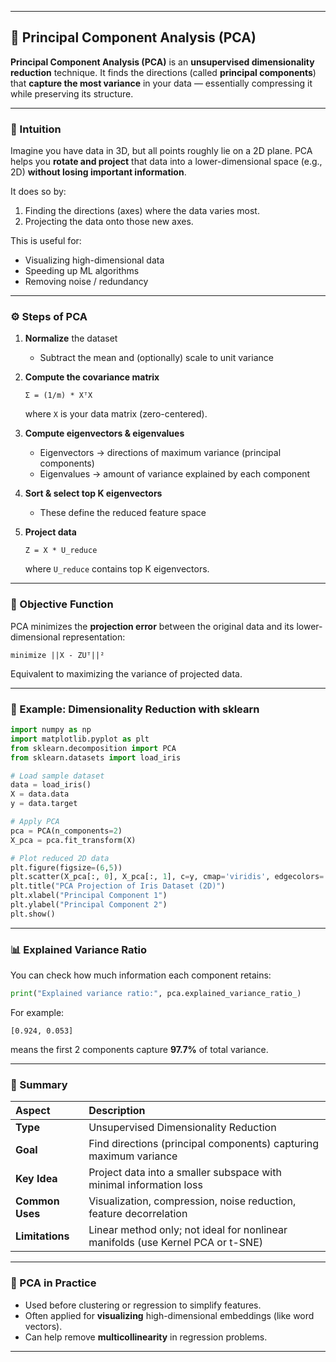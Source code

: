 
---

## 🧭 Principal Component Analysis (PCA)

**Principal Component Analysis (PCA)** is an **unsupervised dimensionality reduction** technique.
It finds the directions (called **principal components**) that **capture the most variance** in your data — essentially compressing it while preserving its structure.

---

### 🧠 Intuition

Imagine you have data in 3D, but all points roughly lie on a 2D plane.
PCA helps you **rotate and project** that data into a lower-dimensional space (e.g., 2D) **without losing important information**.

It does so by:

1. Finding the directions (axes) where the data varies most.
2. Projecting the data onto those new axes.

This is useful for:

* Visualizing high-dimensional data
* Speeding up ML algorithms
* Removing noise / redundancy

---

### ⚙️ Steps of PCA

1. **Normalize** the dataset

   * Subtract the mean and (optionally) scale to unit variance

2. **Compute the covariance matrix**

   ```
   Σ = (1/m) * XᵀX
   ```

   where `X` is your data matrix (zero-centered).

3. **Compute eigenvectors & eigenvalues**

   * Eigenvectors → directions of maximum variance (principal components)
   * Eigenvalues → amount of variance explained by each component

4. **Sort & select top K eigenvectors**

   * These define the reduced feature space

5. **Project data**

   ```
   Z = X * U_reduce
   ```

   where `U_reduce` contains top K eigenvectors.

---

### 🧮 Objective Function

PCA minimizes the **projection error** between the original data and its lower-dimensional representation:

```
minimize ||X - ZUᵀ||²
```

Equivalent to maximizing the variance of projected data.

---

### 🧩 Example: Dimensionality Reduction with sklearn

```python
import numpy as np
import matplotlib.pyplot as plt
from sklearn.decomposition import PCA
from sklearn.datasets import load_iris

# Load sample dataset
data = load_iris()
X = data.data
y = data.target

# Apply PCA
pca = PCA(n_components=2)
X_pca = pca.fit_transform(X)

# Plot reduced 2D data
plt.figure(figsize=(6,5))
plt.scatter(X_pca[:, 0], X_pca[:, 1], c=y, cmap='viridis', edgecolors='k')
plt.title("PCA Projection of Iris Dataset (2D)")
plt.xlabel("Principal Component 1")
plt.ylabel("Principal Component 2")
plt.show()
```

---

### 📊 Explained Variance Ratio

You can check how much information each component retains:

```python
print("Explained variance ratio:", pca.explained_variance_ratio_)
```

For example:

```
[0.924, 0.053]
```

means the first 2 components capture **97.7%** of total variance.

---

### 🚀 Summary

| Aspect          | Description                                                                     |
| :-------------- | :------------------------------------------------------------------------------ |
| **Type**        | Unsupervised Dimensionality Reduction                                           |
| **Goal**        | Find directions (principal components) capturing maximum variance               |
| **Key Idea**    | Project data into a smaller subspace with minimal information loss              |
| **Common Uses** | Visualization, compression, noise reduction, feature decorrelation              |
| **Limitations** | Linear method only; not ideal for nonlinear manifolds (use Kernel PCA or t-SNE) |

---

### 🔮 PCA in Practice

* Used before clustering or regression to simplify features.
* Often applied for **visualizing** high-dimensional embeddings (like word vectors).
* Can help remove **multicollinearity** in regression problems.

---

